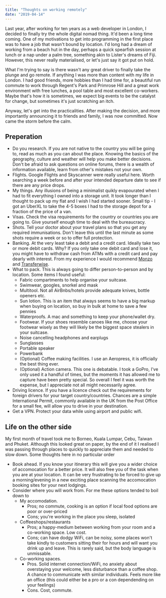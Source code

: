 ```yaml
---
title: "Thoughts on working remotely"
date: "2019-04-14"
---
```


Last year, after working for ten years as a web developer in London, I decided to finally try the whole digital nomad thing.  It'd been a long time coming.  One of my motivations to get into programming in the first place was to have a job that wasn't bound by location.  I'd long had a dream of working from a beach hut in the day, perhaps a quick spearfish session at lunch or a nap under a palm tree, something akin to Lister's dreams of Fiji.  However, this never really materialised, or let's just say it got put on hold.

What I'm trying to say is there wasn't any great driver to finally take the plunge and go remote.  If anything I was more than content with my life in London.  I had good friends, more hobbies than I had time for, a beautiful run commute to work through Regent's Park and Primrose Hill and a great work environment with free lunches, a pool table and most excellent co-workers.  Maybe that's how it is sometimes, we expect big events to be the catalyst for change, but sometimes it's just scratching an itch.

Anyway, let's get into the practicalities.  After making the decision, and more importantly announcing it to friends and family, I was now committed.  Now came the storm before the calm.  

## Preperation

* Do you research.  If you are not native to the country you will be going to, read as much as you can about the place.  Knowing the basics of the geography, culture and weather will help you make better decisions. Don't be afraid to ask questions on online forums, there is a wealth of information available, learn from other's mistakes not your own.
* Flights.  Google Flights and Skyscanner were really useful here.  Worth searching a week before and after your intended departure date to see if there are any price drops.
* My things.  Any illusions of being a minimalist quikly evapourated when I had to fit everything I owned into a storage unit.  It took longer than I thought to pack up my flat and I wish I had started sooner.  Small tip - I got an UberXL to take the 4-5 boxes I had to the storage depot for a fraction of the price of a van.
* Visas.  Check the visa requirements for the country or countries you are going to.  Give yourself enough time to deal with the bureaucracy. 
* Shots.  Tell your doctor about your travel plans so that you get any required immunisations.  Don't leave this until the last minute as some shots require a week or so to offer full protection.
* Banking.  At the very least take a debit and a credit card.  Ideally take two or more debit cards.  Why?  If you only take one debit card and lose it, you might have to withdraw cash from ATMs with a credit card and pay dearly with interest.  From my experience I would recommend [Monzo](https://monzo.com/) and [Transferwise](https://transferwise.com/).
* What to pack.  This is always going to differ person-to-person and by location.  Some items I found useful:
  * Fabric compartments to help organise your suitcase.
  * Swimwear, googles, snorkel and mask  
  * Multitool.  Not all AirBnbs/hotels provide adequate knives, bottle openers etc.
  * Sun lotion.  This is an item that always seems to have a big markup when buying on location, so buy in bulk at home to save a few pennies
  * Waterproofs.  A mac and something to keep your phone/wallet dry.
  * Footwear.  If your shoes resemble canoes like me, choose your footwear wisely as they will likely be the biggest space stealers in your suitcase.
  * Noise cancelling headphones and earplugs
  * Sunglasses
  * Portable speaker
  * Powerbank
  * (Optional) Coffee making facilities.  I use an Aeropress, it is officially the best thing ever.
  * (Optional) Action camera.  This one is debatable.  I took a GoPro, I've only used it a handful of times, but the moments it has allowed me to capture have been pretty special.  So overall I feel it was worth the expense, but I appreciate not all might necessarily agree.
* Driving licence.  If you have a licence check out the requirements for foreign drivers for your target country/countries.  Chances are a simple International Permit, commonly available in the UK from the Post Office for a small fee, will allow you to drive in your destination.
* Get a VPN.  Protect your data while using airport and public wifi.

## Life on the other side

My first month of travel took me to Borneo, Kuala Lumpar, Cebu, Taiwan and Phuket.  Although this looked great on paper, by the end of it I realised I was passing through places to quickly to appreciate them and needed to slow down.  Some thoughts here in no particular order

* Book ahead.  If you know your itinerary this will give you a wider choice of accomocation for a better price.  It will also free you of the task when you are at your location.  It can be very frustrating to be forced to give up a morning/evening in a new exciting place scanning the accomocation booking sites for your next lodgings.
* Consider where you will work from.  For me these options tended to boil down to
  * My accomodation.
    * Pros; no commute, cooking is an option if local food options are poor or over-priced
    * Cons; you're working in the place you sleep, isolated
  * Coffeeshops/restaurants
    * Pros; a happy-medium between working from your room and a co-working space.  Low cost.
    * Cons; can have dodgy WiFi, can be noisy, some places won't take kindly to customers sitting their for hours and will want you drink up and leave.  This is rarely said, but the body language is unmissable.
  * Co-working spaces.
    * Pros.  Solid internet connection/WiFi, no anxiety about overstaying your welcome, less disturbance than a coffee shop.  A chance to communicate with similar individuals.  Feels more like an office (this could either be a pro or a con dependending on your feelings)
    * Cons.  Cost, commute.